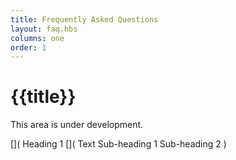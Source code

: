 ```yaml
---
title: Frequently Asked Questions
layout: faq.hbs
columns: one
order: 1
---
```


# {{title}}

This area is under development.

[](
Heading 1
[](
Text
Sub-heading 1
Sub-heading 2
)
